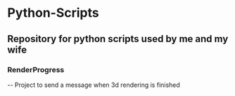 # Python-Scripts

## Repository for python scripts used by me and my wife

### RenderProgress
-- Project to send a message when 3d rendering is finished
